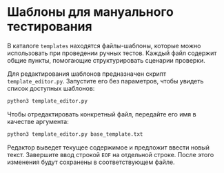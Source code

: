 # Шаблоны для мануального тестирования

В каталоге `templates` находятся файлы-шаблоны, которые можно использовать при проведении ручных тестов. Каждый файл содержит общие пункты, помогающие структурировать сценарии проверки.

Для редактирования шаблонов предназначен скрипт `template_editor.py`. Запустите его без параметров, чтобы увидеть список доступных шаблонов:

```bash
python3 template_editor.py
```

Чтобы отредактировать конкретный файл, передайте его имя в качестве аргумента:

```bash
python3 template_editor.py base_template.txt
```

Редактор выведет текущее содержимое и предложит ввести новый текст. Завершите ввод строкой `EOF` на отдельной строке. После этого изменения будут сохранены в соответствующем файле.
